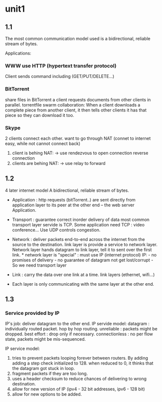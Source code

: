 # unit1

## 1.1
The most common communication model used is a bidirectional, reliable stream of bytes.

Applications:
### WWW use HTTP (hypertext transfer protocol)
Client sends command including (GET/PUT/DELETE...)
### BitTorrent
share files
in BitTorrent a client requests documents from other clients in parallel.
torrentfile
swarm collaboration: When a client downloads a complete piece from another client, it then
tells other clients it has that piece so they can download it too.
### Skype
2 clients connect each other.
want to go through NAT (connet to internet easy, while not cannot connect back)
1. client is behing NAT:
-> use rendezvous to open connection
reverse connection
2. clients are behing NAT:
-> use relay to forward

## 1.2
4 later internet model
A bidirectional, reliable stream of bytes.

* Application     : http requests (bitTorrent..) are sent directly from application layer to
                  its peer at the other end – the web server Application.
* Transport       : guarantee correct inorder delivery of data
                  most common transport layer servide is TCP.
                  Some application need TCP : video conference... Use UDP
                  controls congestion.
* Network         : deliver packets end-to-end across the internet from the source to the destination.
                  link layer is provide a service to network layer. Network layer hands datagram to link layer,
                  tell it to sent over the first link.
                  * network layer is "special" : must use IP (internet protocol)
                  IP:
                  - no promises of delivery
                  - no guarantee of datagram not get lost/corrupt
                  - So we need transport layer
* Link            : carry the data over one link at a time. link layers (ethernet, wifi...)

* Each layer is only communicating with the same layer at the other end.

## 1.3

### Service provided by IP

IP's job: deliver datagram to the other end.
IP servide model:
datagram        : individually routed packet. hop by hop routing.
unreliable      : packets might be dropped.
best effort     : drop only if necessary.
connectionless  : no per flow state, packets might be mis-sequenced.

IP service model:
1. tries to prevent packets looping forever between routers. By adding adding a step check initialized to 128.
when reduced to 0, it thinks that the datagram got stuck in loop.
2. fragment packets if they are too long.
3. uses a header checksum to reduce chances of delivering to wrong destination.
4. allow for new version of IP (ipv4 - 32 bit addresses, ipv6 - 128 bit)
5. allow for new options to be added.












